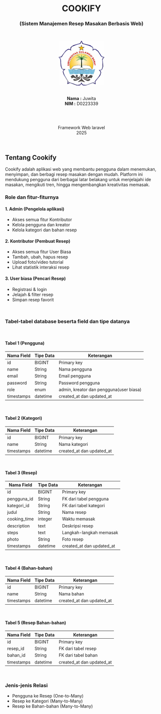 <h1 align="center">COOKIFY</h1>
<h3 align="center">(Sistem Manajemen Resep Masakan Berbasis Web)</h3><br>

<p align="center">
  <img src="public/images/logo2.jpg" alt="Logo Cookify" width="150" height="auto"><br><br>
</p>

<p align="center">
  <strong>Nama :</strong> Juwita <br>
  <strong>NIM :</strong> D0223339
</p>
<br><br>

<p align="center">
  Framework Web laravel <br>
  2025
</p>
<br>

## Tentang Cookify

Cookify adalah aplikasi web yang membantu pengguna dalam menemukan, menyimpan, dan berbagi resep masakan dengan mudah. Platform ini mendukung pengguna dari berbagai latar belakang untuk menjelajahi ide masakan, mengikuti tren, hingga mengembangkan kreativitas memasak.

### Role dan fitur-fiturnya

#### 1. Admin (Pengelola aplikasi)

- Akses semua fitur Kontributor
- Kelola pengguna dan kreator
- Kelola kategori dan bahan resep

#### 2. Kontributor (Pembuat Resep)

- Akses semua fitur User Biasa
- Tambah, ubah, hapus resep
- Upload foto/video tutorial
- Lihat statistik interaksi resep

#### 3. User biasa (Pencari Resep)

- Registrasi & login
- Jelajah & filter resep
- Simpan resep favorit

<br>

### Tabel-tabel database beserta field dan tipe datanya
<br>

#### Tabel 1 (Pengguna)

| Nama Field | Tipe Data | Keterangan |
|-------|-----------|------------|
| id | BIGINT | Primary key |
| name | String | Nama pengguna |
| email | String | Email pengguna |
| password | String | Password pengguna |
| role | enum | admin, kreator dan pengguna(user biasa) |
| timestamps | datetime | created_at dan updated_at |
<br>

#### Tabel 2 (Kategori)

| Nama Field | Tipe Data | Keterangan |
|-------|-----------|------------|
| id | BIGINT | Primary key |
| name | String | Nama kategori |
| timestamps | datetime | created_at dan updated_at |
<br>

#### Tabel 3 (Resep)

| Nama Field | Tipe Data | Keterangan |
|-------|-----------|------------|
| id | BIGINT | Primary key |
| pengguna_id | String | FK dari tabel pengguna |
| kategori_id | String | FK dari tabel kategori |
| judul | String | Nama resep |
| cooking_time | integer | Waktu memasak |
| description | text | Deskripsi resep |
| steps | text | Langkah-langkah memasak |
| photo | String | Foto resep |
| timestamps | datetime | created_at dan updated_at |
<br>

#### Tabel 4 (Bahan-bahan)

| Nama Field | Tipe Data | Keterangan |
|-------|-----------|------------|
| id | BIGINT | Primary key |
| name | String | Nama bahan |
| timestamps | datetime | created_at dan updated_at |
<br>

#### Tabel 5 (Resep Bahan-bahan)

| Nama Field | Tipe Data | Keterangan |
|-------|-----------|------------|
| id | BIGINT | Primary key |
| resep_id | String | FK dari tabel resep |
| bahan_id | String | FK dari tabel bahan |
| timestamps | datetime | created_at dan updated_at |
<br>

### Jenis-jenis Relasi

- Pengguna ke Resep (One-to-Many)  
- Resep ke Kategori (Many-to-Many)  
- Resep ke Bahan-bahan (Many-to-Many)